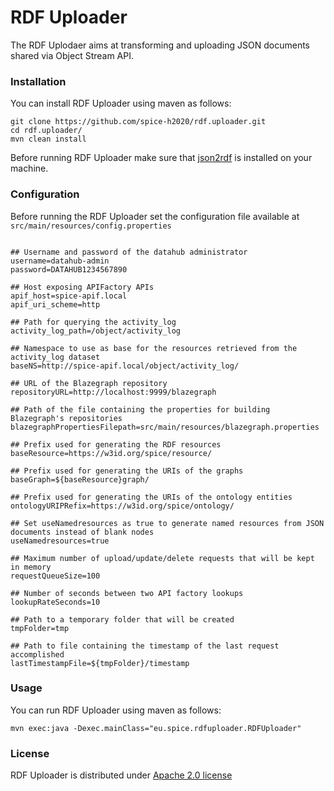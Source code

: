 # RDF Uploader

The RDF Uplodaer aims at transforming and uploading JSON documents shared via Object Stream API.

### Installation

You can install RDF Uploader using maven as follows:

```
git clone https://github.com/spice-h2020/rdf.uploader.git
cd rdf.uploader/
mvn clean install
```

Before running RDF Uploader make sure that [json2rdf](https://github.com/spice-h2020/json2rdf) is installed on your machine.

### Configuration

Before running the RDF Uploader set the configuration file available at ``src/main/resources/config.properties`` 

```

## Username and password of the datahub administrator
username=datahub-admin
password=DATAHUB1234567890

## Host exposing APIFactory APIs
apif_host=spice-apif.local
apif_uri_scheme=http

## Path for querying the activity_log 
activity_log_path=/object/activity_log

## Namespace to use as base for the resources retrieved from the activity_log dataset
baseNS=http://spice-apif.local/object/activity_log/

## URL of the Blazegraph repository
repositoryURL=http://localhost:9999/blazegraph

## Path of the file containing the properties for building Blazegraph's repositories
blazegraphPropertiesFilepath=src/main/resources/blazegraph.properties

## Prefix used for generating the RDF resources
baseResource=https://w3id.org/spice/resource/

## Prefix used for generating the URIs of the graphs
baseGraph=${baseResource}graph/

## Prefix used for generating the URIs of the ontology entities
ontologyURIPRefix=https://w3id.org/spice/ontology/

## Set useNamedresources as true to generate named resources from JSON documents instead of blank nodes
useNamedresources=true

## Maximum number of upload/update/delete requests that will be kept in memory
requestQueueSize=100

## Number of seconds between two API factory lookups
lookupRateSeconds=10

## Path to a temporary folder that will be created
tmpFolder=tmp

## Path to file containing the timestamp of the last request accomplished
lastTimestampFile=${tmpFolder}/timestamp

```

### Usage

You can run RDF Uploader using maven as follows:

```
mvn exec:java -Dexec.mainClass="eu.spice.rdfuploader.RDFUploader"
```

### License

RDF Uploader is distributed under [Apache 2.0 license](LICENSE)

